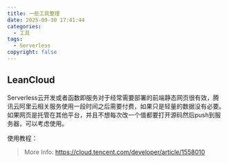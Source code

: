```yaml
---
title: 一些工具整理
date: 2025-09-30 17:41:44
categories:
  - 工具
tags:
  - Serverless
copyright: false
---
```


## LeanCloud

Serverless云开发或者函数即服务对于经常需要部署的前端静态网页很有效，腾讯云阿里云相关服务使用一段时间之后需要付费，如果只是轻量的数据没有必要。如果网页是托管在其他平台，并且不想每次改一个值都要打开源码然后push到服务器，可以考虑使用。

使用教程：
> More Info: https://cloud.tencent.com/developer/article/1558010

## 